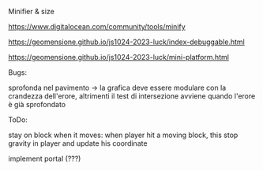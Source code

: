 Minifier & size

https://www.digitalocean.com/community/tools/minify

https://geomensione.github.io/js1024-2023-luck/index-debuggable.html

https://geomensione.github.io/js1024-2023-luck/mini-platform.html

Bugs:

sprofonda nel pavimento -> la grafica deve essere modulare con la crandezza dell'erore, altrimenti il test di intersezione avviene quando l'erore è già sprofondato

ToDo:

stay on block when it moves: when player hit a moving block, this stop gravity in player and update his coordinate 

implement portal (???)
